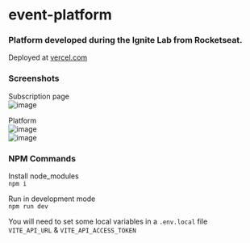 # event-platform  
### Platform developed during the Ignite Lab from Rocketseat.  

Deployed at [vercel.com](https://event-platform-lemon.vercel.app)  

### Screenshots  

Subscription page  
![image](https://user-images.githubusercontent.com/50748653/175434793-e74cb50c-fe3c-4a10-968f-5ac7b260871b.png)  

Platform  
![image](https://user-images.githubusercontent.com/50748653/175434931-b99b15a2-147a-4fd0-964b-f7b41878a24a.png)  
![image](https://user-images.githubusercontent.com/50748653/175434973-cc947307-f0db-4a0f-954b-5f58a256614b.png)  

### NPM Commands  

Install node_modules  
``` npm i ```  

Run in development mode  
``` npm run dev ```  

You will need to set some local variables in a ``` .env.local ``` file  
``` VITE_API_URL ``` & ``` VITE_API_ACCESS_TOKEN ```
